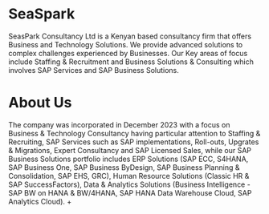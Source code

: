 # SeaSpark
SeasPark Consultancy Ltd is a Kenyan based consultancy firm that offers Business and Technology Solutions. We provide advanced solutions to complex challenges experienced by Businesses. Our Key areas of focus include Staffing & Recruitment and Business Solutions & Consulting which involves SAP Services and SAP Business Solutions.

# About Us
The company was incorporated in December 2023 with a focus on Business & Technology Consultancy having particular attention to Staffing & Recruiting, SAP Services such as SAP implementations, Roll-outs, Upgrates & Migrations, Expert Consultancy and SAP Licensed Sales, while our SAP Business Solutions portfolio includes ERP Solutions (SAP ECC, S4HANA, SAP Business One, SAP Business ByDesign, SAP Business Planning & Consolidation, SAP EHS, GRC), Human Resource Solutions (Classic HR & SAP SuccessFactors), Data & Analytics Solutions (Business Intelligence - SAP BW on HANA & BW/4HANA, SAP HANA Data Warehouse Cloud, SAP Analytics Cloud). +